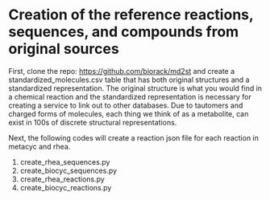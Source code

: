 # Creation of the reference reactions, sequences, and compounds from original sources

First, clone the repo: https://github.com/biorack/md2st and create a standardized_molecules.csv table that has both original structures and a standardized representation.  The original structure is what you would find in a chemical reaction and the standardized representation is necessary for creating a service to link out to other databases.  Due to tautomers and charged forms of molecules, each thing we think of as a metabolite, can exist in 100s of discrete structural representations.

Next, the following codes will create a reaction json file for each reaction in metacyc and rhea.

1. create_rhea_sequences.py
2. create_biocyc_sequences.py
3. create_rhea_reactions.py
4. create_biocyc_reactions.py

